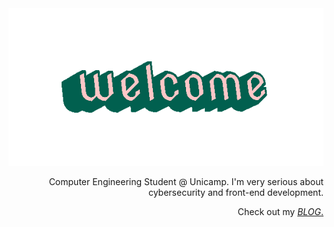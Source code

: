 <div name="header" align="center">
    <img height="" src="assets/welcome.gif"/>
</div>

<div name="whoami" align="right">
    <p>
        Computer Engineering Student @ Unicamp. I'm very serious about cybersecurity and front-end development.   
    </p>
    <p>
        Check out my <a href="https://icarochiabai.github.io/" target="_blank"><i>BLOG</i>.</a>
    </p>
    <br>
</div>

